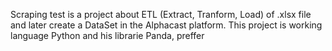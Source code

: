 Scraping test is a project about ETL (Extract, Tranform, Load) of .xlsx file and later create a DataSet in the Alphacast platform. 
This project is working language Python and his librarie Panda, preffer

